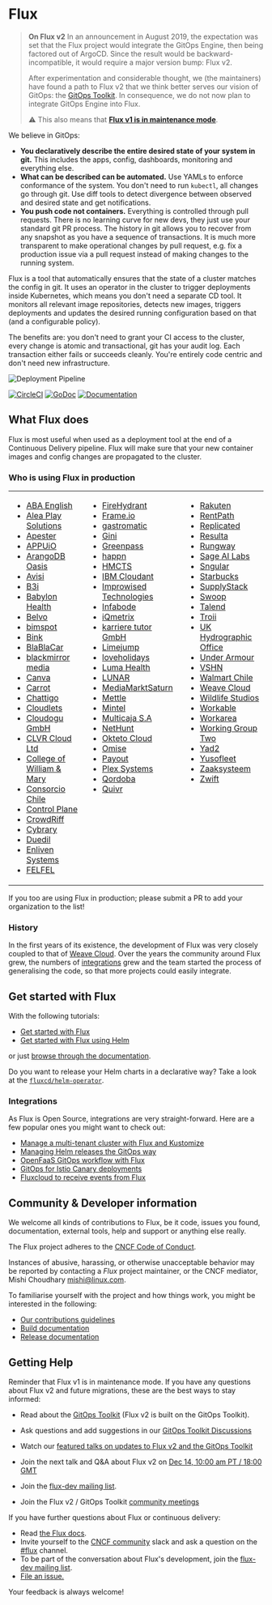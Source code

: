 # Flux

> **On Flux v2** In an announcement in August 2019, the expectation
> was set that the Flux project would integrate the GitOps Engine,
> then being factored out of ArgoCD. Since the result would be
> backward-incompatible, it would require a major version bump: Flux
> v2.
>
> After experimentation and considerable thought, we (the maintainers)
> have found a path to Flux v2 that we think better serves our vision
> of GitOps: the [GitOps Toolkit](https://toolkit.fluxcd.io/). In
> consequence, we do not now plan to integrate GitOps Engine into
> Flux.
>
> :warning: This also means that **[Flux v1 is in maintenance mode](https://github.com/fluxcd/flux/issues/3320)**.

We believe in GitOps:

- **You declaratively describe the entire desired state of your
  system in git.** This includes the apps, config, dashboards,
  monitoring and everything else.
- **What can be described can be automated.** Use YAMLs to enforce
  conformance of the system. You don't need to run `kubectl`, all changes go
  through git. Use diff tools to detect divergence between observed and
  desired state and get notifications.
- **You push code not containers.** Everything is controlled through
  pull requests. There is no learning curve for new devs, they just use
  your standard git PR process. The history in git allows you to recover
  from any snapshot as you have a sequence of transactions. It is much
  more transparent to make operational changes by pull request, e.g.
  fix a production issue via a pull request instead of making changes to
  the running system.

Flux is a tool that automatically ensures that the state of a cluster
matches the config in git. It uses an operator in the cluster to trigger
deployments inside Kubernetes, which means you don't need a separate CD tool.
It monitors all relevant image repositories, detects new images, triggers
deployments and updates the desired running configuration based on that
(and a configurable policy).

The benefits are: you don't need to grant your CI access to the cluster, every
change is atomic and transactional, git has your audit log. Each transaction
either fails or succeeds cleanly. You're entirely code centric and don't need
new infrastructure.

![Deployment Pipeline](docs/_files/flux-cd-diagram.png)

[![CircleCI](https://circleci.com/gh/fluxcd/flux.svg?style=svg)](https://circleci.com/gh/fluxcd/flux)
[![GoDoc](https://godoc.org/github.com/fluxcd/flux?status.svg)](https://godoc.org/github.com/fluxcd/flux)
[![Documentation](https://img.shields.io/badge/latest-documentation-informational)](https://docs.fluxcd.io/en/latest/)

## What Flux does

Flux is most useful when used as a deployment tool at the end of a
Continuous Delivery pipeline. Flux will make sure that your new
container images and config changes are propagated to the cluster.

### Who is using Flux in production

<table><tr valign="top">
<td>

 - [ABA English](https://www.abaenglish.com)
 - [Alea Play Solutions](http://www.alea.com)
 - [Apester](https://apester.com)
 - [APPUiO](https://appuio.ch)
 - [ArangoDB Oasis](https://arangodb.com/managed-service)
 - [Avisi](https://avisi.nl)
 - [B3i](https://b3i.tech/)
 - [Babylon Health](https://www.babylonhealth.com/)
 - [Belvo](https://belvo.com/)
 - [bimspot](https://bimspot.io)
 - [Bink](https://bink.com)
 - [BlaBlaCar](https://www.blablacar.com/)
 - [blackmirror media](https://blackmirror.media)
 - [Canva](https://www.canva.com/)
 - [Carrot](https://carrot.com)
 - [Chattigo](https://chattigo.com)
 - [Cloudlets](https://cloudlets.io)
 - [Cloudogu GmbH](https://cloudogu.com)
 - [CLVR Cloud Ltd](https://clvr.cloud)
 - [College of William & Mary](https://www.wm.edu)
 - [Consorcio Chile](https://www.consorcio.cl)
 - [Control Plane](https://control-plane.io)
 - [CrowdRiff](https://crowdriff.com)
 - [Cybrary](https://cybrary.it)
 - [Duedil](https://www.duedil.com/)
 - [Enliven Systems](https://enliven.systems)
 - [FELFEL](https://felfel.ch/)

</td><td>

 - [FireHydrant](https://firehydrant.io)
 - [Frame.io](https://frame.io)
 - [gastromatic](https://www.gastromatic.de/)
 - [Gini](https://gini.net)
 - [Greenpass](https://www.greenpass.com.br/)
 - [happn](https://www.happn.com)
 - [HMCTS](https://www.gov.uk/government/organisations/hm-courts-and-tribunals-service)
 - [IBM Cloudant](https://www.ibm.com/cloud/cloudant)
 - [Improwised Technologies](https://www.improwised.com/)
 - [Infabode](https://infabode.com)
 - [iQmetrix](https://www.iqmetrix.com)
 - [karriere tutor GmbH](https://www.karrieretutor.de)
 - [Limejump](https://limejump.com)
 - [loveholidays](https://www.loveholidays.com/)
 - [Luma Health](https://lumahealth.io/)
 - [LUNAR](https://www.lunarway.com/)
 - [MediaMarktSaturn](https://www.mediamarktsaturn.com)
 - [Mettle](https://mettle.co.uk)
 - [Mintel](https://www.mintel.com)
 - [Multicaja S.A](https://www.multicaja.cl)
 - [NetHunt](https://nethunt.com)
 - [Okteto Cloud](https://okteto.com/)
 - [Omise](https://www.omise.co)
 - [Payout](https://payout.one)
 - [Plex Systems](https://www.plex.com/)
 - [Qordoba](https://qordoba.com)
 - [Quivr](https://quivr.be)

</td><td>

 - [Rakuten](https://rakuten.com)
 - [RentPath](https://rentpath.com)
 - [Replicated](https://replicated.com)
 - [Resulta](https://resulta.com)
 - [Rungway](https://rungway.com)
 - [Sage AI Labs](https://www.sage.com)
 - [Sngular](https://www.sngular.com)
 - [Starbucks](https://www.starbucks.com/)
 - [SupplyStack](https://www.supplystack.com/)
 - [Swoop](https://www.swoopfunding.com)
 - [Talend](https://www.talend.com)
 - [Troii](https://troii.com/)
 - [UK Hydrographic Office](https://www.gov.uk/government/organisations/uk-hydrographic-office)
 - [Under Armour](https://www.underarmour.com)
 - [VSHN](https://vshn.ch)
 - [Walmart Chile](https://www.walmartchile.cl)
 - [Weave Cloud](https://cloud.weave.works)
 - [Wildlife Studios](https://wildlifestudios.com)
 - [Workable](https://www.workable.com)
 - [Workarea](https://www.workarea.com)
 - [Working Group Two](https://wgtwo.com)
 - [Yad2](https://yad2.co.il)
 - [Yusofleet](https://yusofleet.com)
 - [Zaaksysteem](https://zaaksysteem.nl)
 - [Zwift](https://zwift.com)

</td></tr></table>

If you too are using Flux in production; please submit a PR to add your organization to the list!

### History

In the first years of its existence, the development of Flux was very
closely coupled to that of [Weave
Cloud](https://www.weave.works/product/cloud/). Over the years the community
around Flux grew, the numbers of [integrations](#integrations) grew and
the team started the process of generalising the code, so that more projects
could easily integrate.

## Get started with Flux

With the following tutorials:

- [Get started with Flux](https://docs.fluxcd.io/en/latest/tutorials/get-started)
- [Get started with Flux using Helm](https://docs.fluxcd.io/en/latest/tutorials/get-started-helm)

or just [browse through the documentation](https://docs.fluxcd.io).

Do you want to release your Helm charts in a declarative way?
Take a look at the [`fluxcd/helm-operator`](https://github.com/fluxcd/helm-operator).

### Integrations

As Flux is Open Source, integrations are very straight-forward. Here are
a few popular ones you might want to check out:

- [Manage a multi-tenant cluster with Flux and Kustomize](https://github.com/fluxcd/multi-tenancy)
- [Managing Helm releases the GitOps way](https://github.com/fluxcd/helm-operator-get-started)
- [OpenFaaS GitOps workflow with Flux](https://github.com/stefanprodan/openfaas-flux)
- [GitOps for Istio Canary deployments](https://github.com/stefanprodan/gitops-istio)
- [Fluxcloud to receive events from Flux](https://github.com/topfreegames/fluxcloud)

## Community & Developer information

We welcome all kinds of contributions to Flux, be it code, issues you found,
documentation, external tools, help and support or anything else really.

The Flux project adheres to the [CNCF Code of
Conduct](https://github.com/cncf/foundation/blob/master/code-of-conduct.md).

Instances of abusive, harassing, or otherwise unacceptable behavior
may be reported by contacting a _Flux_ project maintainer, or the CNCF
mediator, Mishi Choudhary <mishi@linux.com>.

To familiarise yourself with the project and how things work, you might
be interested in the following:

- [Our contributions guidelines](CONTRIBUTING.md)
- [Build documentation](https://docs.fluxcd.io/en/latest/contributing/building)
- [Release documentation](internal/docs/releasing.md)

## <a name="help"></a>Getting Help

Reminder that Flux v1 is in maintenance mode. If you have any questions about Flux v2 and future migrations, these are the best ways to stay informed:
- Read about the [GitOps Toolkit](https://toolkit.fluxcd.io/) (Flux v2 is built on the GitOps Toolkit).
- Ask questions and add suggestions in our [GitOps Toolkit Discussions](https://github.com/fluxcd/toolkit/discussions)

- Watch our [featured talks on updates to Flux v2 and the GitOps Toolkit](https://github.com/fluxcd/toolkit#featured-talks)
- Join the next talk and Q&A about Flux v2 on [Dec 14, 10:00 am PT / 18:00 GMT](https://www.meetup.com/GitOps-Community/events/274924513/)

- Join the [flux-dev mailing list](https://lists.cncf.io/g/cncf-flux-dev).
- Join the Flux v2 / GitOps Toolkit [community meetings](https://github.com/fluxcd/flux2#community)

If you have further questions about Flux or continuous delivery:

- Read [the Flux docs](https://docs.fluxcd.io).
- Invite yourself to the <a href="https://slack.cncf.io" target="_blank">CNCF community</a>
  slack and ask a question on the [#flux](https://cloud-native.slack.com/messages/flux/)
  channel.
- To be part of the conversation about Flux's development, join the
  [flux-dev mailing list](https://lists.cncf.io/g/cncf-flux-dev).
- [File an issue.](https://github.com/fluxcd/flux/issues/new/choose)

Your feedback is always welcome!
